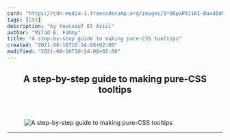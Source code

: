 ```yaml
---
card: "https://cdn-media-1.freecodecamp.org/images/1*8RpaP4J1KI-RaxdIdMXHNg.gif"
tags: [CSS]
description: "by Youssouf El Azizi"
author: "Milad E. Fahmy"
title: "A step-by-step guide to making pure-CSS tooltips"
created: "2021-08-16T10:24:08+02:00"
modified: "2021-08-16T10:24:08+02:00"
---
```

<div class="site-wrapper">
<main id="site-main" class="site-main outer">
<div class="inner">
<article class="post-full post tag-css tag-design tag-ux tag-web-development tag-web-design ">
<header class="post-full-header">
<h1 class="post-full-title">A step-by-step guide to making pure-CSS tooltips</h1>
</header>
<figure class="post-full-image">
<picture>
<source media="(max-width: 700px)" sizes="1px" srcset="data:image/gif;base64,R0lGODlhAQABAIAAAAAAAP///yH5BAEAAAAALAAAAAABAAEAAAIBRAA7 1w">
<source media="(min-width: 701px)" sizes="(max-width: 800px) 400px,
(max-width: 1170px) 700px,
1400px" srcset="https://cdn-media-1.freecodecamp.org/images/1*8RpaP4J1KI-RaxdIdMXHNg.gif 300w,
https://cdn-media-1.freecodecamp.org/images/1*8RpaP4J1KI-RaxdIdMXHNg.gif 600w,
https://cdn-media-1.freecodecamp.org/images/1*8RpaP4J1KI-RaxdIdMXHNg.gif 1000w,
https://cdn-media-1.freecodecamp.org/images/1*8RpaP4J1KI-RaxdIdMXHNg.gif 2000w">
<img onerror="this.style.display='none'" src="https://cdn-media-1.freecodecamp.org/images/1*8RpaP4J1KI-RaxdIdMXHNg.gif" alt="A step-by-step guide to making pure-CSS tooltips">
</picture>
</figure>
<section class="post-full-content">
<div class="post-content medium-migrated-article">
</div>
<hr>
</section>
</article>
</div>
</main>
</div>
<!-- Google Tag Manager (noscript) -->
<!-- End Google Tag Manager (noscript) -->
